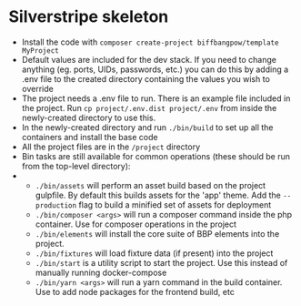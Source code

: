 # Silverstripe skeleton

- Install the code with `composer create-project biffbangpow/template MyProject`
- Default values are included for the dev stack.  If you need to change anything (eg. ports, UIDs, passwords, etc.) you can do this by adding a .env file to the created directory containing the values you wish to override
- The project needs a .env file to run.  There is an example file included in the project.  Run `cp project/.env.dist project/.env` from inside the newly-created directory to use this.
- In the newly-created directory and run `./bin/build` to set up all the containers and install the base code
- All the project files are in the `/project` directory
- Bin tasks are still available for common operations (these should be run from the top-level directory):
- - `./bin/assets` will perform an asset build based on the project gulpfile.  By default this builds assets for the 'app' theme.  Add the `--production` flag to build a minified set of assets for deployment
  - `./bin/composer <args>` will run a composer command inside the php container.  Use for composer operations in the project
  - `./bin/elements` will install the core suite of BBP elements into the project.
  - `./bin/fixtures` will load fixture data (if present) into the project
  - `./bin/start` is a utility script to start the project.  Use this instead of manually running docker-compose
  - `./bin/yarn <args>` will run a yarn command in the build container.  Use to add node packages for the frontend build, etc 